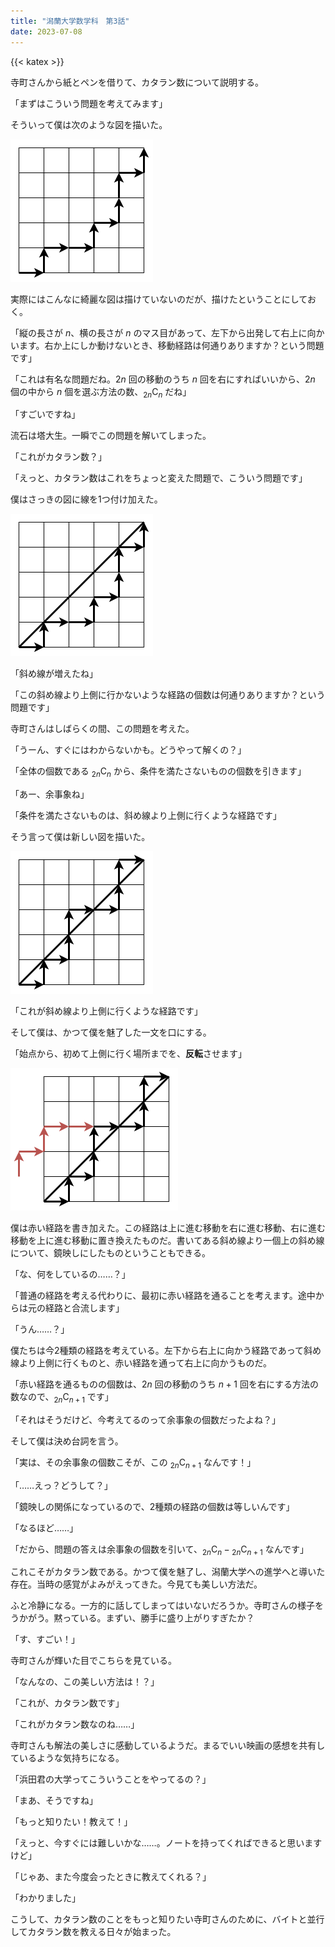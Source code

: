 ```yaml
---
title: "潟蘭大学数学科　第3話"
date: 2023-07-08
---
```


{{< katex >}}

寺町さんから紙とペンを借りて、カタラン数について説明する。

「まずはこういう問題を考えてみます」

そういって僕は次のような図を描いた。

![](./1.png)

実際にはこんなに綺麗な図は描けていないのだが、描けたということにしておく。

「縦の長さが $n$、横の長さが $n$ のマス目があって、左下から出発して右上に向かいます。右か上にしか動けないとき、移動経路は何通りありますか？という問題です」

「これは有名な問題だね。$2n$ 回の移動のうち $n$ 回を右にすればいいから、$2n$ 個の中から $n$ 個を選ぶ方法の数、${}_{2n}\mathrm{C}_n$ だね」

「すごいですね」

流石は塔大生。一瞬でこの問題を解いてしまった。

「これがカタラン数？」

「えっと、カタラン数はこれをちょっと変えた問題で、こういう問題です」

僕はさっきの図に線を1つ付け加えた。

![](./2.png)

「斜め線が増えたね」

「この斜め線より上側に行かないような経路の個数は何通りありますか？という問題です」

寺町さんはしばらくの間、この問題を考えた。

「うーん、すぐにはわからないかも。どうやって解くの？」

「全体の個数である ${}_{2n}\mathrm{C}_n$ から、条件を満たさないものの個数を引きます」

「あー、余事象ね」

「条件を満たさないものは、斜め線より上側に行くような経路です」

そう言って僕は新しい図を描いた。

![](./3.png)

「これが斜め線より上側に行くような経路です」

そして僕は、かつて僕を魅了した一文を口にする。

「始点から、初めて上側に行く場所までを、**反転**させます」

![](./4.png)

僕は赤い経路を書き加えた。この経路は上に進む移動を右に進む移動、右に進む移動を上に進む移動に置き換えたものだ。書いてある斜め線より一個上の斜め線について、鏡映しにしたものということもできる。

「な、何をしているの……？」

「普通の経路を考える代わりに、最初に赤い経路を通ることを考えます。途中からは元の経路と合流します」

「うん……？」

僕たちは今2種類の経路を考えている。左下から右上に向かう経路であって斜め線より上側に行くものと、赤い経路を通って右上に向かうものだ。

「赤い経路を通るものの個数は、$2n$ 回の移動のうち $n+1$ 回を右にする方法の数なので、${} _ {2n}\mathrm{C} _ {n+1}$ です」

「それはそうだけど、今考えてるのって余事象の個数だったよね？」

そして僕は決め台詞を言う。

「実は、その余事象の個数こそが、この ${} _ {2n}\mathrm{C} _ {n+1}$ なんです！」

「……えっ？どうして？」

「鏡映しの関係になっているので、2種類の経路の個数は等しいんです」

「なるほど……」

「だから、問題の答えは余事象の個数を引いて、${} _ {2n} \mathrm{C} _ {n} - {} _ {2n}\mathrm{C} _ {n+1}$ なんです」

これこそがカタラン数である。かつて僕を魅了し、潟蘭大学への進学へと導いた存在。当時の感覚がよみがえってきた。今見ても美しい方法だ。

ふと冷静になる。一方的に話してしまってはいないだろうか。寺町さんの様子をうかがう。黙っている。まずい、勝手に盛り上がりすぎたか？

「す、すごい！」

寺町さんが輝いた目でこちらを見ている。

「なんなの、この美しい方法は！？」

「これが、カタラン数です」

「これがカタラン数なのね……」

寺町さんも解法の美しさに感動しているようだ。まるでいい映画の感想を共有しているような気持ちになる。

「浜田君の大学ってこういうことをやってるの？」

「まあ、そうですね」

「もっと知りたい！教えて！」

「えっと、今すぐには難しいかな……。ノートを持ってくればできると思いますけど」

「じゃあ、また今度会ったときに教えてくれる？」

「わかりました」

こうして、カタラン数のことをもっと知りたい寺町さんのために、バイトと並行してカタラン数を教える日々が始まった。
